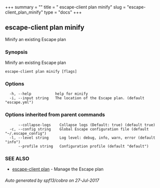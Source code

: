 +++
summary = ""
title = " escape-client plan minify"
slug = "escape-client_plan_minify"
type = "docs"
+++
## escape-client plan minify

Minify an existing Escape plan

### Synopsis


Minify an existing Escape plan

```
escape-client plan minify [flags]
```

### Options

```
  -h, --help           help for minify
  -i, --input string   The location of the Escape plan. (default "escape.yml")
```

### Options inherited from parent commands

```
      --collapse-logs    Collapse logs (Default: true) (default true)
  -c, --config string    Global Escape configuration file (default "~/.escape_config")
  -l, --level string     Log level: debug, info, warn, error (default "info")
      --profile string   Configuration profile (default "default")
```

### SEE ALSO
* [escape-client plan](../escape-client_plan/)	 - Manage the Escape plan

###### Auto generated by spf13/cobra on 27-Jul-2017

